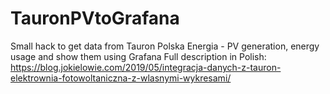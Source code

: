 # TauronPVtoGrafana
Small hack to get data from Tauron Polska Energia - PV generation, energy usage and show them using Grafana
Full description in Polish: https://blog.jokielowie.com/2019/05/integracja-danych-z-tauron-elektrownia-fotowoltaniczna-z-wlasnymi-wykresami/
